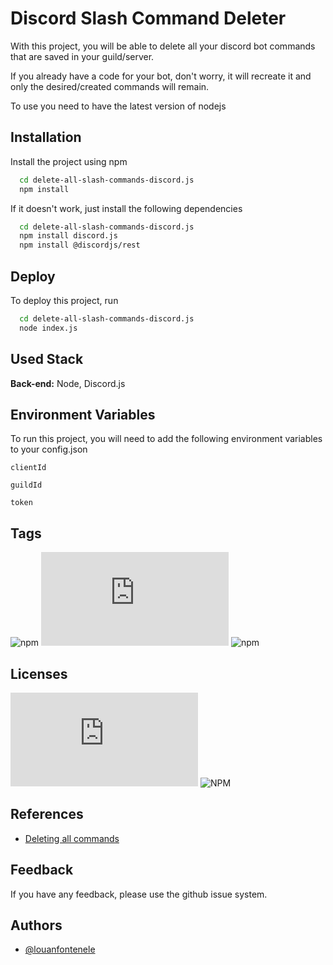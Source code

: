 
# Discord Slash Command Deleter

With this project, you will be able to delete all your discord bot commands that are saved in your guild/server.

If you already have a code for your bot, don't worry, it will recreate it and only the desired/created commands will remain.

To use you need to have the latest version of nodejs
## Installation

Install the project using npm

```bash
  cd delete-all-slash-commands-discord.js
  npm install
```

If it doesn't work, just install the following dependencies

```bash
  cd delete-all-slash-commands-discord.js
  npm install discord.js
  npm install @discordjs/rest
```

## Deploy

To deploy this project, run

```bash
  cd delete-all-slash-commands-discord.js
  node index.js
```


## Used Stack

**Back-end:** Node, Discord.js


## Environment Variables

To run this project, you will need to add the following environment variables to your config.json

`clientId`

`guildId`

`token`


## Tags

![npm](https://img.shields.io/npm/v/npm?label=npm&style=for-the-badge&logo=appveyor)
![npm](https://img.shields.io/npm/v/discord.js?label=Discord.js&style=for-the-badge&logo=appveyor)
![npm](https://img.shields.io/npm/v/@discordjs/rest?label=DiscordJS%20Rest&style=for-the-badge&logo=appveyor)


## Licenses

![NPM](https://img.shields.io/npm/l/discord.js?label=discord.js&style=for-the-badge)
![NPM](https://img.shields.io/npm/l/@discordjs/rest?label=%40discordjs%2Frest&style=for-the-badge)


## References

 - [Deleting all commands](https://discordjs.guide/creating-your-bot/deleting-commands.html#deleting-specific-commands)


## Feedback

If you have any feedback, please use the github issue system.


## Authors

- [@louanfontenele](https://www.github.com/louanfontenele)


